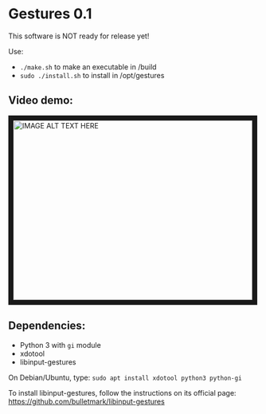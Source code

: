 # Gestures 0.1
This software is NOT ready for release yet!

Use:
- `./make.sh` to make an executable in /build
- `sudo ./install.sh` to install in /opt/gestures


## Video demo:

<a href="http://www.youtube.com/watch?feature=player_embedded&v=MrOIEoyijXM
" target="_blank"><img src="http://img.youtube.com/vi/MrOIEoyijXM/0.jpg" 
alt="IMAGE ALT TEXT HERE" width="480" height="360" border="10" /></a>

## Dependencies:
- Python 3 with `gi` module
- xdotool
- libinput-gestures

On Debian/Ubuntu, type:
`sudo apt install xdotool python3 python-gi`

To install libinput-gestures, follow the instructions on its official page: https://github.com/bulletmark/libinput-gestures
